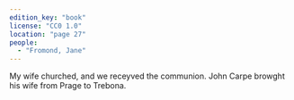 ```yaml
---
edition_key: "book"
license: "CC0 1.0"
location: "page 27"
people:
  - "Fromond, Jane"
---
```

My wife
churched, and we receyved the communion. John Carpe
browght his wife from Prage to Trebona.
